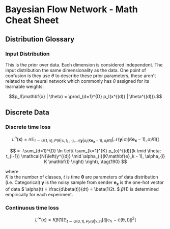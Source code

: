 # Bayesian Flow Network - Math Cheat Sheet

## Distribution Glossary

### Input Distribution
This is the prior over data. Each dimension is considered independent. The input distribution the same dimensionality as the data. One point of confusion is they use $\theta$ to describe these prior parameters, these aren't related to the neural network which commonly has $\theta$ assigned for its learnable weights.

$$p_I(\mathbf{x} | \theta) = \prod_{d=1}^{D} p_I(x^{(d)} | \theta^{(d)}).$$


## Discrete Data

### Discrete time loss


$$
L^n(\mathbf{x}) = n \mathbb{E}_{t\sim U\{1,n\},P(\mathbb{\theta}|\mathbb{x},t_{i-1}), \mathcal{N}\left(\mathbf{y}|\alpha_{i}(K \mathbf{e_x} - 1),\alpha_{i}K\mathbf{I}\right) } \left[ \mathcal{N}\left(\mathbf{y}|\alpha_{i}(K \mathbf{e_x} - 1),\alpha_{i}K\mathbf{I}\right) \right] \tag{189}
$$

$$
= -\sum_{d=1}^{D} \ln \left( \sum_{k=1}^{K} p_{o}^{(d)}(k \mid \theta; t_{i-1}) \mathcal{N}\left(y^{(d)} \mid \alpha_{i}(K\mathbf{e}_k - 1), \alpha_{i} K \mathbf{I} \right) \right),         \tag{190}
$$

where  
$K$ is the number of classes,
$t$ is time
$\mathbf{\theta}$ are parameters of data distribution (i.e. Categorical)
$\mathbf{y}$ is the noisy sample from sender
$\mathbf{e_x}$ is the one-hot vector of data
$
\alpha(t) = \frac{d\beta(t)}{dt} = \beta(1)2t.
$
$β(1)$ is determined empirically for each experiment.



### Continuous time loss


$$
L^{\infty}(x) = K\beta(1) \mathbb{E}_{t\sim U(0,1),P_F(\mathbb{\theta}|\mathbb{x},t)} \left[ t\left\| \mathbb{e_x} - \mathbb{\hat{e}}(\mathbb{\theta}, t) \right\|^2 \right] \tag{205}
$$



